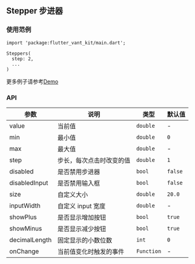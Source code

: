 ## Stepper 步进器

### 使用范例

```
import 'package:flutter_vant_kit/main.dart';

Steppers(
  step: 2,
  ...
)
```

更多例子请参考[Demo](../example/lib/routes/demoStepper.dart)

### API

| 参数  | 说明  | 类型  | 默认值  |
| ------------ | ------------ | ------------ | ------------ |
| value | 当前值 | `double` | - |
| min | 最小值 | `double` | `0` |
| max | 最大值 | `double` | - |
| step | 步长，每次点击时改变的值 | `double` | `1` |
| disabled | 是否禁用步进器 | `bool` | `false` |
| disabledInput | 是否禁用输入框 | `bool` | `false` |
| size | 自定义大小 | `double` | `20.0` |
| inputWidth | 自定义 input 宽度 | `double` | - |
| showPlus | 是否显示增加按钮 | `bool` | `true` |
| showMinus | 是否显示减少按钮 | `bool` | `true` |
| decimalLength | 固定显示的小数位数 | `int` | `0` |
| onChange | 当前值变化时触发的事件 | `Function` | - |
